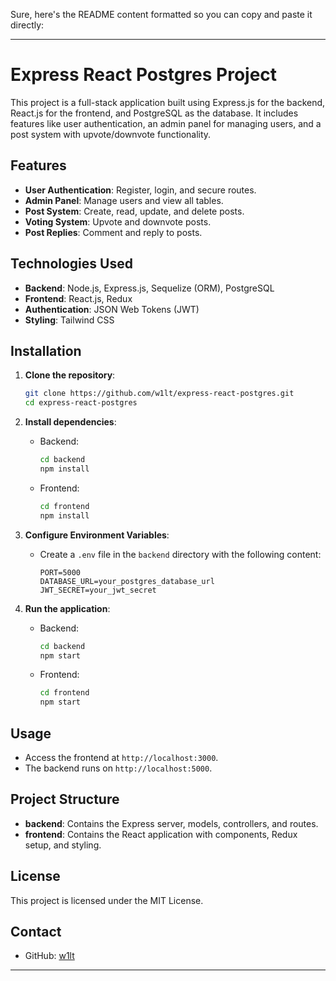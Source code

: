 Sure, here's the README content formatted so you can copy and paste it directly:

---

# Express React Postgres Project

This project is a full-stack application built using Express.js for the backend, React.js for the frontend, and PostgreSQL as the database. It includes features like user authentication, an admin panel for managing users, and a post system with upvote/downvote functionality.

## Features

- **User Authentication**: Register, login, and secure routes.
- **Admin Panel**: Manage users and view all tables.
- **Post System**: Create, read, update, and delete posts.
- **Voting System**: Upvote and downvote posts.
- **Post Replies**: Comment and reply to posts.

## Technologies Used

- **Backend**: Node.js, Express.js, Sequelize (ORM), PostgreSQL
- **Frontend**: React.js, Redux
- **Authentication**: JSON Web Tokens (JWT)
- **Styling**: Tailwind CSS

## Installation

1. **Clone the repository**:

   ```sh
   git clone https://github.com/w1lt/express-react-postgres.git
   cd express-react-postgres
   ```

2. **Install dependencies**:

   - Backend:
     ```sh
     cd backend
     npm install
     ```
   - Frontend:
     ```sh
     cd frontend
     npm install
     ```

3. **Configure Environment Variables**:

   - Create a `.env` file in the `backend` directory with the following content:
     ```
     PORT=5000
     DATABASE_URL=your_postgres_database_url
     JWT_SECRET=your_jwt_secret
     ```

4. **Run the application**:
   - Backend:
     ```sh
     cd backend
     npm start
     ```
   - Frontend:
     ```sh
     cd frontend
     npm start
     ```

## Usage

- Access the frontend at `http://localhost:3000`.
- The backend runs on `http://localhost:5000`.

## Project Structure

- **backend**: Contains the Express server, models, controllers, and routes.
- **frontend**: Contains the React application with components, Redux setup, and styling.

## License

This project is licensed under the MIT License.

## Contact

- GitHub: [w1lt](https://github.com/w1lt)

---
